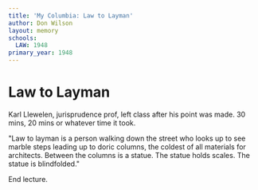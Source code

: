 ```yaml
---
title: 'My Columbia: Law to Layman'
author: Don Wilson
layout: memory
schools:
  LAW: 1948
primary_year: 1948
---
```

# Law to Layman

Karl Llewelen, jurisprudence prof, left class after his point was made. 30 mins, 20 mins or whatever time it took.

"Law to layman is a person walking down the street who looks up to see marble steps leading up to doric columns, the coldest of all materials for architects. Between the columns is a statue. The statue holds scales. The statue is blindfolded."

End lecture.
